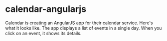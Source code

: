 # calendar-angularjs

Calendar is creating an AngularJS app for their calendar service. Here's what it looks like. The app displays a list of events in a single day. When you click on an event, it shows its details.
